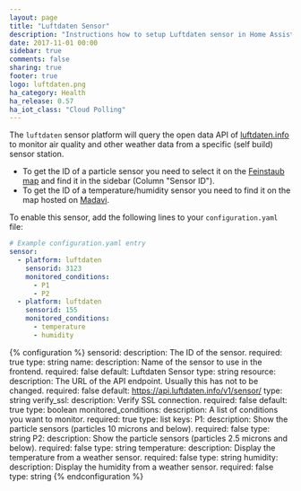 ```yaml
---
layout: page
title: "Luftdaten Sensor"
description: "Instructions how to setup Luftdaten sensor in Home Assistant."
date: 2017-11-01 00:00
sidebar: true
comments: false
sharing: true
footer: true
logo: luftdaten.png
ha_category: Health
ha_release: 0.57
ha_iot_class: "Cloud Polling"
---
```


The `luftdaten` sensor platform will query the open data API of [luftdaten.info](http://luftdaten.info) to monitor air quality and other weather data from a specific (self build) sensor station.

- To get the ID of a particle sensor you need to select it on the [Feinstaub map](http://deutschland.maps.luftdaten.info/) and find it in the sidebar (Column "Sensor ID").
- To get the ID of a temperature/humidity sensor you need to find it on the map hosted on [Madavi](https://www.madavi.de/sensor/feinstaub-map-dht/).

To enable this sensor, add the following lines to your `configuration.yaml` file:

```yaml
# Example configuration.yaml entry
sensor:
  - platform: luftdaten
    sensorid: 3123
    monitored_conditions:
      - P1
      - P2
  - platform: luftdaten
    sensorid: 155
    monitored_conditions:
      - temperature
      - humidity
```

{% configuration %}
  sensorid:
    description: The ID of the sensor.
    required: true
    type: string
  name:
    description: Name of the sensor to use in the frontend.
    required: false
    default: Luftdaten Sensor
    type: string
  resource:
    description:  The URL of the API endpoint. Usually this has not to be changed.
    required: false
    default: https://api.luftdaten.info/v1/sensor/
    type: string
  verify_ssl:
    description: Verify SSL connection.
    required: false
    default: true
    type: boolean
  monitored_conditions:
    description: A list of conditions you want to monitor.
    required: true
    type: list
    keys:
      P1:
        description: Show the particle sensors (particles 10 microns and below).
        required: false
        type: string
      P2:
        description: Show the particle sensors (particles 2.5 microns and below).
        required: false
        type: string
      temperature:
        description: Display the temperature from a weather sensor.
        required: false
        type: string
      humidity:
        description: Display the humidity from a weather sensor.
        required: false
        type: string
{% endconfiguration %}

